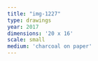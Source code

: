 ```yaml
---
title: "img-1227"
type: drawings
year: 2017
dimensions: '20 x 16'
scale: small
medium: 'charcoal on paper'
---
```

